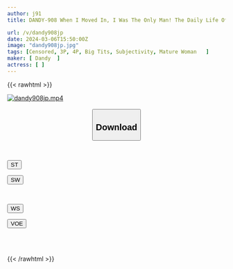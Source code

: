 ```yaml
---
author: j91
title: DANDY-908 When I Moved In, I Was The Only Man! The Daily Life Of A Share House With A Libido Lady Who Makes You Cum In 5 Seconds After Coming Home

url: /v/dandy908jp
date: 2024-03-06T15:50:00Z
image: "dandy908jp.jpg"
tags: [Censored, 3P, 4P, Big Tits, Subjectivity, Mature Woman	]
maker: [ Dandy  ]
actress: [ ]
---
```



{{< rawhtml >}}

<div class="video" data-videoid="Pkx32v8PwXS0pxx">
    <a href="javascript:;">
        <img src="/v/dandy908jp/dandy908jp.jpg" width="WIDTH" height="HEIGHT" alt="dandy908jp.mp4" loading="lazy">
    </a>
</div>

<script type="text/javascript" src="https://j91.asia/asset/on-demand-st.js"></script>

<br>
  <link rel="stylesheet" href="https://j91.asia/asset/bs5.css">
  
  <center>
  <button class="btn btn-primary" type="button" data-bs-toggle="collapse" data-bs-target=".multi-collapse" aria-expanded="false" aria-controls="multiCollapseExample1 multiCollapseExample2"><h2>Download</h2></button></center>
</p>
<div class="row">
  <div class="col">
    <div class="collapse multi-collapse" id="multiCollapseExample1">
      <div class="card card-body">
	      	      <br>
<div class="buttons">  
<p><a href="https://streamtape.to/v/Pkx32v8PwXS0pxx" target="_blank"><button class="btn-hover color-3"><i class="fa fa-download"></i> ST</button></a></p>
<p><a href="https://cdnwish.com/dw2r2x43ppmr" target="_blank"><button class="btn-hover color-2"><i class="fa fa-download"></i> SW</button></a></p></div>
    </div>
  </div>
</div>
  <div class="col">
    <div class="collapse multi-collapse" id="multiCollapseExample2">
      <div class="card card-body">
	      <br>
<div class="buttons">
<p><a href="https://wolfstream.tv/gxkrbg5kwko8"><button class="btn-hover color-9"><i class="fa fa-download"></i> WS</button></a></p>
<p><a href="https://voe.sx/x1inaxt7k6hv"><button class="btn-hover color-8"><i class="fa fa-download"></i> VOE</button></a></p></div>
<br><br>
      </div>
    </div>
  </div>
</div>

{{< /rawhtml >}}